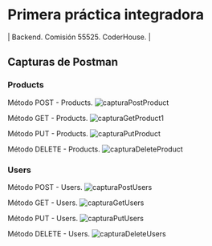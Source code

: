 # Primera práctica integradora
| Backend. Comisión 55525. CoderHouse. |

## Capturas de Postman
### Products
Método POST - Products.
![capturaPostProduct](https://github.com/FrancoGarayBenitez/primeraPracticaIntegradora/assets/114446718/fe9a216a-fec7-41a5-ad66-2a99bf231074)

Método GET - Products.
![capturaGetProduct1](https://github.com/FrancoGarayBenitez/primeraPracticaIntegradora/assets/114446718/23a8d588-03b1-4ed4-90bc-03424a1553fa)

Método PUT - Products.
![capturaPutProduct](https://github.com/FrancoGarayBenitez/primeraPracticaIntegradora/assets/114446718/2136490b-34ae-452b-acd3-0e52903d4013)

Método DELETE - Products.
![capturaDeleteProduct](https://github.com/FrancoGarayBenitez/primeraPracticaIntegradora/assets/114446718/54c15741-0bc9-46c0-82a3-94c07cc53b55)

### Users
Método POST - Users.
![capturaPostUsers](https://github.com/FrancoGarayBenitez/primeraPracticaIntegradora/assets/114446718/03574ecc-0a3b-4afd-b396-7e2c0cb1b2c2)


Método GET - Users.
![capturaGetUsers](https://github.com/FrancoGarayBenitez/primeraPracticaIntegradora/assets/114446718/8b73f766-e99a-4ac9-be57-b9ea8bd475e6)


Método PUT - Users.
![capturaPutUsers](https://github.com/FrancoGarayBenitez/primeraPracticaIntegradora/assets/114446718/5d247199-e9c5-49ba-a7ec-2501704c096e)


Método DELETE - Users.
![capturaDeleteUsers](https://github.com/FrancoGarayBenitez/primeraPracticaIntegradora/assets/114446718/7ef27786-951e-4d7f-8b1d-9cc6e5557889)

